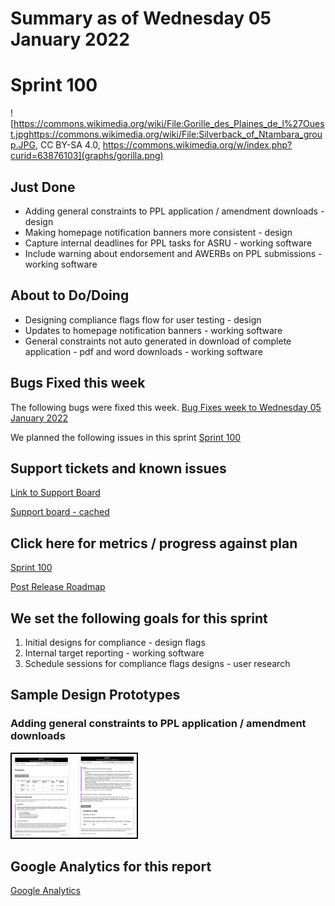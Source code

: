 # Summary as of Wednesday 05 January 2022 

# Sprint 100
![https://commons.wikimedia.org/wiki/File:Gorille_des_Plaines_de_l%27Ouest.jpghttps://commons.wikimedia.org/wiki/File:Silverback_of_Ntambara_group.JPG, CC BY-SA 4.0, https://commons.wikimedia.org/w/index.php?curid=63876103](graphs/gorilla.png)

## Just Done
* Adding general constraints to PPL application / amendment downloads - design
* Making homepage notification banners more consistent - design
* Capture internal deadlines for PPL tasks for ASRU - working software
* Include warning about endorsement and AWERBs on PPL submissions - working software 

## About to Do/Doing
* Designing compliance flags flow for user testing - design
* Updates to homepage notification banners - working software
* General constraints not auto generated in download of complete application - pdf and word downloads - working software

## Bugs Fixed this week
The following bugs were fixed this week.
[Bug Fixes week to Wednesday 05 January 2022](graphs/bugs05012022.png)

We planned the following issues in this sprint 
[Sprint 100](graphs/sprint05012022.png)

## Support tickets and known issues
[Link to Support Board](https://collaboration.homeoffice.gov.uk/jira/secure/RapidBoard.jspa?rapidView=1717&selectedIssue=ASSB-253)

[Support board - cached](graphs/supportBoard05012022.png)

## Click here for metrics / progress against plan
[Sprint 100](graphs/progress05012022.png)

[Post Release Roadmap](graphs/roadmap05012022.png)

## We set the following goals for this sprint
1. Initial designs for compliance - design flags 
2. Internal target reporting - working software 
3. Schedule sessions for compliance flags designs - user research

## Sample Design Prototypes
### Adding general constraints to PPL application / amendment downloads
<a href="graphs/proto1_05012022.png"><img src="graphs/proto1_05012022.png" alt="HTML5 Icon" width="200" style="border:2px solid black"></a>
<br>


## Google Analytics for this report
[Google Analytics](graphs/GA05012022.png)

